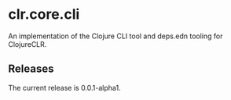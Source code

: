 # clr.core.cli

An implementation of the Clojure CLI tool and deps.edn tooling for ClojureCLR.


## Releases

The current release is 0.0.1-alpha1.
